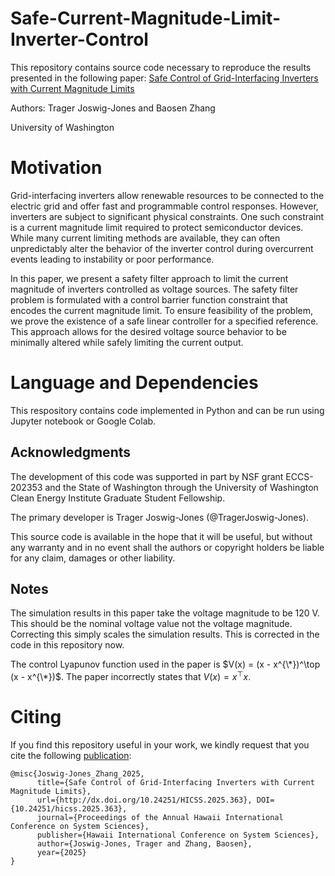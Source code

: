 # Safe-Current-Magnitude-Limit-Inverter-Control
This repository contains source code necessary to reproduce the results presented in the following paper:
[Safe Control of Grid-Interfacing Inverters with Current Magnitude Limits](https://arxiv.org/abs/2409.13890)  

Authors: Trager Joswig-Jones and Baosen Zhang  

University of Washington 


# Motivation
Grid-interfacing inverters allow renewable resources to be connected to the electric grid and offer fast and programmable control responses. However, inverters are subject to significant physical constraints. One such constraint is a current magnitude limit required to protect semiconductor devices. While many current limiting methods are available, they can often unpredictably alter the behavior of the inverter control during overcurrent events leading to instability or poor performance.

In this paper, we present a safety filter approach to limit the current magnitude of inverters controlled as voltage sources. The safety filter problem is formulated with a control barrier function constraint that encodes the current magnitude limit. To ensure feasibility of the problem, we prove the existence of a safe linear controller for a specified reference. This approach allows for the desired voltage source behavior to be minimally altered while safely limiting the current output.

# Language and Dependencies
This respository contains code implemented in Python and can be run using Jupyter notebook or Google Colab. 


## Acknowledgments

The development of this code was supported in part by NSF grant ECCS-202353 and the State of Washington through the University of Washington Clean Energy Institute Graduate Student Fellowship.

The primary developer is Trager Joswig-Jones (@TragerJoswig-Jones).

This source code is available in the hope that it will be useful, but without any warranty and in no event shall the authors or copyright holders be liable for any claim, damages or other liability.

## Notes

The simulation results in this paper take the voltage magnitude to be 120 V. This should be the nominal voltage value not the voltage magnitude. Correcting this simply scales the simulation results. This is corrected in the code in this repository now.

The control Lyapunov function used in the paper is $V(x) = (x - x^{\*})^\top (x - x^{\*})$. The paper incorrectly states that $V(x) = x^\top x$. 

# Citing

If you find this repository useful in your work, we kindly request that you cite the following [publication](https://scholarspace.manoa.hawaii.edu/items/591fb26c-8ba6-44e3-85b8-e96d02abe496):
```
@misc{Joswig-Jones_Zhang_2025,
      title={Safe Control of Grid-Interfacing Inverters with Current Magnitude Limits},
      url={http://dx.doi.org/10.24251/HICSS.2025.363}, DOI={10.24251/hicss.2025.363},
      journal={Proceedings of the Annual Hawaii International Conference on System Sciences},
      publisher={Hawaii International Conference on System Sciences},
      author={Joswig-Jones, Trager and Zhang, Baosen},
      year={2025}
}
```
